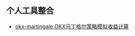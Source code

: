 ## 个人工具整合

- [okx-martingale OKX马丁格尔策略模拟收益计算](https://saberfuture.github.io/saberfuture/okx-martingale)

